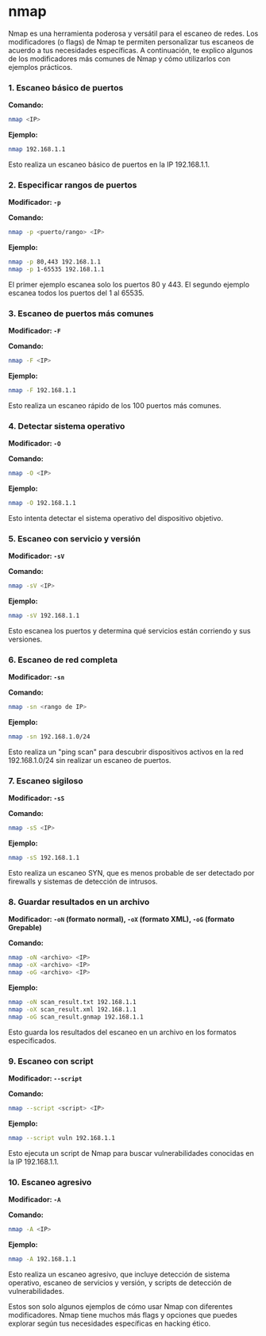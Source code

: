 # nmap

Nmap es una herramienta poderosa y versátil para el escaneo de redes. Los modificadores (o flags) de Nmap te permiten personalizar tus escaneos de acuerdo a tus necesidades específicas. A continuación, te explico algunos de los modificadores más comunes de Nmap y cómo utilizarlos con ejemplos prácticos.

### 1. Escaneo básico de puertos

**Comando:**

```bash
nmap <IP>
```

**Ejemplo:**

```bash
nmap 192.168.1.1
```

Esto realiza un escaneo básico de puertos en la IP 192.168.1.1.

### 2. Especificar rangos de puertos

**Modificador: `-p`**

**Comando:**

```bash
nmap -p <puerto/rango> <IP>
```

**Ejemplo:**

```bash
nmap -p 80,443 192.168.1.1
nmap -p 1-65535 192.168.1.1
```

El primer ejemplo escanea solo los puertos 80 y 443. El segundo ejemplo escanea todos los puertos del 1 al 65535.

### 3. Escaneo de puertos más comunes

**Modificador: `-F`**

**Comando:**

```bash
nmap -F <IP>
```

**Ejemplo:**

```bash
nmap -F 192.168.1.1
```

Esto realiza un escaneo rápido de los 100 puertos más comunes.

### 4. Detectar sistema operativo

**Modificador: `-O`**

**Comando:**

```bash
nmap -O <IP>
```

**Ejemplo:**

```bash
nmap -O 192.168.1.1
```

Esto intenta detectar el sistema operativo del dispositivo objetivo.

### 5. Escaneo con servicio y versión

**Modificador: `-sV`**

**Comando:**

```bash
nmap -sV <IP>
```

**Ejemplo:**

```bash
nmap -sV 192.168.1.1
```

Esto escanea los puertos y determina qué servicios están corriendo y sus versiones.

### 6. Escaneo de red completa

**Modificador: `-sn`**

**Comando:**

```bash
nmap -sn <rango de IP>
```

**Ejemplo:**

```bash
nmap -sn 192.168.1.0/24
```

Esto realiza un "ping scan" para descubrir dispositivos activos en la red 192.168.1.0/24 sin realizar un escaneo de puertos.

### 7. Escaneo sigiloso

**Modificador: `-sS`**

**Comando:**

```bash
nmap -sS <IP>
```

**Ejemplo:**

```bash
nmap -sS 192.168.1.1
```

Esto realiza un escaneo SYN, que es menos probable de ser detectado por firewalls y sistemas de detección de intrusos.

### 8. Guardar resultados en un archivo

**Modificador: `-oN` (formato normal), `-oX` (formato XML), `-oG` (formato Grepable)**

**Comando:**

```bash
nmap -oN <archivo> <IP>
nmap -oX <archivo> <IP>
nmap -oG <archivo> <IP>
```

**Ejemplo:**

```bash
nmap -oN scan_result.txt 192.168.1.1
nmap -oX scan_result.xml 192.168.1.1
nmap -oG scan_result.gnmap 192.168.1.1
```

Esto guarda los resultados del escaneo en un archivo en los formatos especificados.

### 9. Escaneo con script

**Modificador: `--script`**

**Comando:**

```bash
nmap --script <script> <IP>
```

**Ejemplo:**

```bash
nmap --script vuln 192.168.1.1
```

Esto ejecuta un script de Nmap para buscar vulnerabilidades conocidas en la IP 192.168.1.1.

### 10. Escaneo agresivo

**Modificador: `-A`**

**Comando:**

```bash
nmap -A <IP>
```

**Ejemplo:**

```bash
nmap -A 192.168.1.1
```

Esto realiza un escaneo agresivo, que incluye detección de sistema operativo, escaneo de servicios y versión, y scripts de detección de vulnerabilidades.

Estos son solo algunos ejemplos de cómo usar Nmap con diferentes modificadores. Nmap tiene muchos más flags y opciones que puedes explorar según tus necesidades específicas en hacking ético.